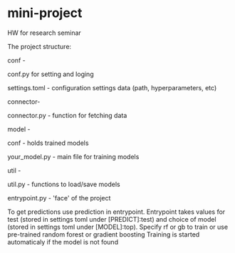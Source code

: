 # mini-project
HW for research seminar


The project structure:

conf - 

  conf.py for setting and loging
  
  settings.toml - configuration settings data (path, hyperparameters, etc)
  
  
connector-

  connector.py - function for fetching data
  
model -

  conf - holds trained models
  
  your_model.py - main file for training models
  

util -

  util.py - functions to load/save models
  
  
entrypoint.py - 'face' of the project

To get predictions use prediction in entrypoint.
Entrypoint takes values for test (stored in settings toml under [PREDICT]:test) and choice of model (stored in settings toml under [MODEL]:top).
Specify rf or gb to train or use pre-trained random forest or gradient boosting
Training is started automaticaly if the model is not found 
